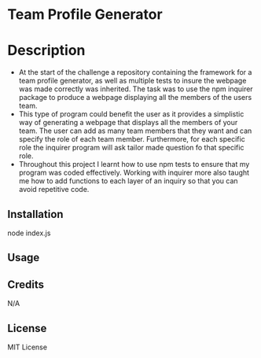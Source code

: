 # Team Profile Generator

# Description
- At the start of the challenge a repository containing the framework for a team profile generator, as well as multiple tests to insure the webpage was made correctly was inherited. The task was to use the npm inquirer package to produce a webpage displaying all the members of the users team.
- This type of program could benefit the user as it provides a simplistic way of generating a webpage that displays all the members of your team. The user can add as many team members that they want and can specify the role of each team member. Furthermore, for each specific role the inquirer program will ask tailor made question fo that specific role.
- Throughout this project I learnt how to use npm tests to ensure that my program was coded effectively. Working with inquirer more also taught me how to add functions to each layer of an inquiry so that you can avoid repetitive code. 

## Installation
node index.js  

## Usage

## Credits 
N/A

## License 
MIT License